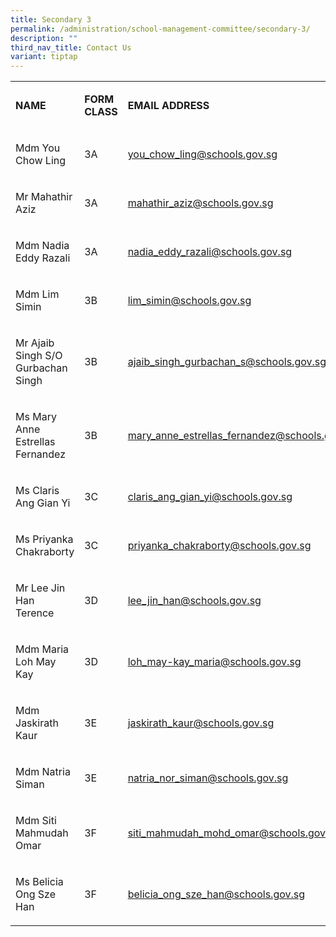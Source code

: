 ```yaml
---
title: Secondary 3
permalink: /administration/school-management-committee/secondary-3/
description: ""
third_nav_title: Contact Us
variant: tiptap
---
```

<table style="minWidth: 75px">
<colgroup>
<col>
<col>
<col>
</colgroup>
<tbody>
<tr>
<td rowspan="1" colspan="1">
<p><strong>NAME</strong>
</p>
</td>
<td rowspan="1" colspan="1">
<p><strong>FORM CLASS</strong>
</p>
</td>
<td rowspan="1" colspan="1">
<p><strong>EMAIL ADDRESS</strong>
</p>
</td>
</tr>
<tr>
<td rowspan="1" colspan="1">
<p>Mdm You Chow Ling</p>
</td>
<td rowspan="1" colspan="1">
<p>3A</p>
</td>
<td rowspan="1" colspan="1">
<p><a href="mailto:you_chow_ling@schools.gov.sg" rel="noopener noreferrer nofollow" target="_blank">you_chow_ling@schools.gov.sg</a>
</p>
</td>
</tr>
<tr>
<td rowspan="1" colspan="1">
<p>Mr Mahathir Aziz</p>
</td>
<td rowspan="1" colspan="1">
<p>3A</p>
</td>
<td rowspan="1" colspan="1">
<p><a href="mailto:mahathir_aziz@schools.gov.sg" rel="noopener noreferrer nofollow" target="_blank">mahathir_aziz@schools.gov.sg</a>
</p>
</td>
</tr>
<tr>
<td rowspan="1" colspan="1">
<p>Mdm Nadia Eddy Razali</p>
</td>
<td rowspan="1" colspan="1">
<p>3A</p>
</td>
<td rowspan="1" colspan="1">
<p><a href="mailto:nadia_eddy_razali@schools.gov.sg" rel="noopener noreferrer nofollow" target="_blank">nadia_eddy_razali@schools.gov.sg</a>
</p>
</td>
</tr>
<tr>
<td rowspan="1" colspan="1">
<p>Mdm Lim Simin</p>
</td>
<td rowspan="1" colspan="1">
<p>3B</p>
</td>
<td rowspan="1" colspan="1">
<p><a href="mailto:lim_simin@schools.gov.sg" rel="noopener noreferrer nofollow" target="_blank">lim_simin@schools.gov.sg</a>
</p>
</td>
</tr>
<tr>
<td rowspan="1" colspan="1">
<p>Mr Ajaib Singh S/O Gurbachan Singh</p>
</td>
<td rowspan="1" colspan="1">
<p>3B</p>
</td>
<td rowspan="1" colspan="1">
<p><a href="mailto:Ajaib_Singh_Gurbachan_S@schools.gov.sg" rel="noopener noreferrer nofollow" target="_blank">ajaib_singh_gurbachan_s@schools.gov.sg</a>
</p>
</td>
</tr>
<tr>
<td rowspan="1" colspan="1">
<p>Ms Mary Anne Estrellas Fernandez</p>
</td>
<td rowspan="1" colspan="1">
<p>3B</p>
</td>
<td rowspan="1" colspan="1">
<p><a href="mailto:mary_anne_estrellas_fernandez@schools.gov.sg" rel="noopener noreferrer nofollow" target="_blank">mary_anne_estrellas_fernandez@schools.gov.sg</a>
</p>
</td>
</tr>
<tr>
<td rowspan="1" colspan="1">
<p>Ms Claris Ang Gian Yi</p>
</td>
<td rowspan="1" colspan="1">
<p>3C</p>
</td>
<td rowspan="1" colspan="1">
<p><a href="mailto:claris_ang_gian_yi@schools.gov.sg" rel="noopener noreferrer nofollow" target="_blank">claris_ang_gian_yi@schools.gov.sg</a>
</p>
</td>
</tr>
<tr>
<td rowspan="1" colspan="1">
<p>Ms Priyanka Chakraborty</p>
</td>
<td rowspan="1" colspan="1">
<p>3C</p>
</td>
<td rowspan="1" colspan="1">
<p><a href="mailto:priyanka_chakraborty@schools.gov.sg" rel="noopener noreferrer nofollow" target="_blank">priyanka_chakraborty@schools.gov.sg</a>
</p>
</td>
</tr>
<tr>
<td rowspan="1" colspan="1">
<p>Mr Lee Jin Han Terence</p>
</td>
<td rowspan="1" colspan="1">
<p>3D</p>
</td>
<td rowspan="1" colspan="1">
<p><a href="mailto:lee_jin_han@schools.gov.sg" rel="noopener noreferrer nofollow" target="_blank">lee_jin_han@schools.gov.sg</a>
</p>
</td>
</tr>
<tr>
<td rowspan="1" colspan="1">
<p>Mdm Maria Loh May Kay</p>
</td>
<td rowspan="1" colspan="1">
<p>3D</p>
</td>
<td rowspan="1" colspan="1">
<p><a href="mailto:loh_may-kay_maria@schools.gov.sg" rel="noopener noreferrer nofollow" target="_blank">loh_may-kay_maria@schools.gov.sg</a>
</p>
</td>
</tr>
<tr>
<td rowspan="1" colspan="1">
<p>Mdm Jaskirath Kaur</p>
</td>
<td rowspan="1" colspan="1">
<p>3E</p>
</td>
<td rowspan="1" colspan="1">
<p><a href="mailto:jaskirath_kaur@schools.gov.sg" rel="noopener noreferrer nofollow" target="_blank">jaskirath_kaur@schools.gov.sg</a>
</p>
</td>
</tr>
<tr>
<td rowspan="1" colspan="1">
<p>Mdm Natria Siman</p>
</td>
<td rowspan="1" colspan="1">
<p>3E</p>
</td>
<td rowspan="1" colspan="1">
<p><a href="mailto:natria_nor_siman@schools.gov.sg" rel="noopener noreferrer nofollow" target="_blank">natria_nor_siman@schools.gov.sg</a>
</p>
</td>
</tr>
<tr>
<td rowspan="1" colspan="1">
<p>Mdm Siti Mahmudah Omar</p>
</td>
<td rowspan="1" colspan="1">
<p>3F</p>
</td>
<td rowspan="1" colspan="1">
<p><a href="mailto:siti_mahmudah_mohd_omar@schools.gov.sg" rel="noopener noreferrer nofollow" target="_blank">siti_mahmudah_mohd_omar@schools.gov.sg</a>
</p>
</td>
</tr>
<tr>
<td rowspan="1" colspan="1">
<p>Ms Belicia Ong Sze Han</p>
</td>
<td rowspan="1" colspan="1">
<p>3F</p>
</td>
<td rowspan="1" colspan="1">
<p><a href="mailto:belicia_ong_sze_han@schools.gov.sg" rel="noopener noreferrer nofollow" target="_blank">belicia_ong_sze_han@schools.gov.sg</a>
</p>
</td>
</tr>
</tbody>
</table>
<p></p>